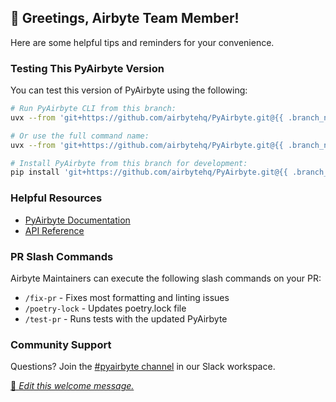 ## 👋 Greetings, Airbyte Team Member!

Here are some helpful tips and reminders for your convenience.

### Testing This PyAirbyte Version

You can test this version of PyAirbyte using the following:

```bash
# Run PyAirbyte CLI from this branch:
uvx --from 'git+https://github.com/airbytehq/PyAirbyte.git@{{ .branch_name }}' pyab --help

# Or use the full command name:
uvx --from 'git+https://github.com/airbytehq/PyAirbyte.git@{{ .branch_name }}' pyairbyte --help

# Install PyAirbyte from this branch for development:
pip install 'git+https://github.com/airbytehq/PyAirbyte.git@{{ .branch_name }}'
```

### Helpful Resources

- [PyAirbyte Documentation](https://docs.airbyte.com/using-airbyte/pyairbyte/getting-started)
- [API Reference](https://airbytehq.github.io/PyAirbyte/)

### PR Slash Commands

Airbyte Maintainers can execute the following slash commands on your PR:

- `/fix-pr` - Fixes most formatting and linting issues
- `/poetry-lock` - Updates poetry.lock file
- `/test-pr` - Runs tests with the updated PyAirbyte

### Community Support

Questions? Join the [#pyairbyte channel](https://airbytehq.slack.com/archives/C06FZ238P8W) in our Slack workspace.

[📝 _Edit this welcome message._](https://github.com/airbytehq/PyAirbyte/blob/main/.github/pr-welcome-internal.md)
